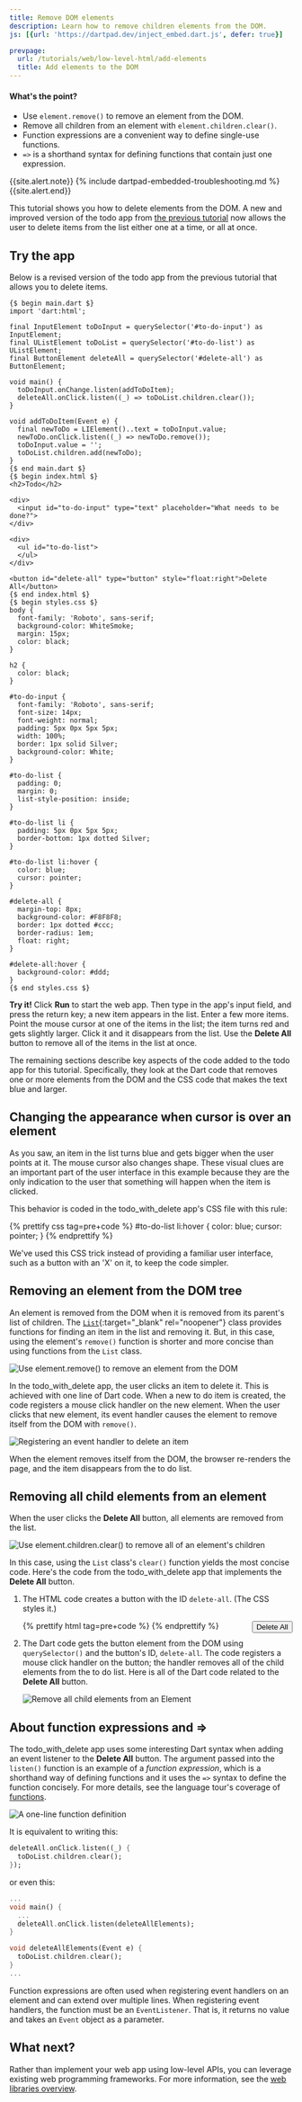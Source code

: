 ```yaml
---
title: Remove DOM elements
description: Learn how to remove children elements from the DOM.
js: [{url: 'https://dartpad.dev/inject_embed.dart.js', defer: true}]

prevpage:
  url: /tutorials/web/low-level-html/add-elements
  title: Add elements to the DOM
---
```


<div class="panel" markdown="1">

#### <a id="whats-the-point" class="anchor" href="#whats-the-point" aria-hidden="true"><span class="octicon octicon-link"></span></a>What's the point?

* Use `element.remove()` to remove an element from the DOM.
* Remove all children from an element with `element.children.clear()`.
* Function expressions are a convenient way to define single-use functions.
* `=>` is a shorthand syntax for defining functions that contain just one expression.

</div>

{{site.alert.note}}
{% include dartpad-embedded-troubleshooting.md %}
{{site.alert.end}}

This tutorial shows you how to delete elements from the DOM.
A new and improved version of the todo app from
[the previous tutorial](add-elements)
now allows the user to delete items from the list
either one at a time, or all at once.

## Try the app

Below is a revised version
of the todo app from the previous tutorial
that allows you to delete items.

```dart:run-dartpad:mode-html:ga_id-try_the_app:null_safety-true
{$ begin main.dart $}
import 'dart:html';

final InputElement toDoInput = querySelector('#to-do-input') as InputElement;
final UListElement toDoList = querySelector('#to-do-list') as UListElement;
final ButtonElement deleteAll = querySelector('#delete-all') as ButtonElement;

void main() {
  toDoInput.onChange.listen(addToDoItem);
  deleteAll.onClick.listen((_) => toDoList.children.clear());
}

void addToDoItem(Event e) {
  final newToDo = LIElement()..text = toDoInput.value;
  newToDo.onClick.listen((_) => newToDo.remove());
  toDoInput.value = '';
  toDoList.children.add(newToDo);
}
{$ end main.dart $}
{$ begin index.html $}
<h2>Todo</h2>
        
<div>
  <input id="to-do-input" type="text" placeholder="What needs to be done?">
</div>
   
<div>
  <ul id="to-do-list">
  </ul>
</div>

<button id="delete-all" type="button" style="float:right">Delete All</button>
{$ end index.html $}
{$ begin styles.css $}
body {
  font-family: 'Roboto', sans-serif;
  background-color: WhiteSmoke;
  margin: 15px;
  color: black;
}

h2 {
  color: black;
}

#to-do-input {
  font-family: 'Roboto', sans-serif;
  font-size: 14px;
  font-weight: normal;
  padding: 5px 0px 5px 5px;
  width: 100%;
  border: 1px solid Silver;
  background-color: White;
}

#to-do-list {
  padding: 0;
  margin: 0;
  list-style-position: inside;
}

#to-do-list li {
  padding: 5px 0px 5px 5px;
  border-bottom: 1px dotted Silver;
}

#to-do-list li:hover {
  color: blue;
  cursor: pointer;
}

#delete-all {
  margin-top: 8px;
  background-color: #F8F8F8;
  border: 1px dotted #ccc;
  border-radius: 1em;
  float: right;
}

#delete-all:hover {
  background-color: #ddd;
}
{$ end styles.css $}
```

**Try it!**
Click **Run** to start the web app.
Then type in the app's input field, and press the return key;
a new item appears in the list.
Enter a few more items.
Point the mouse cursor at one of the items in the list;
the item turns red and gets slightly larger.
Click it and it disappears from the list.
Use the **Delete All** button
to remove all of the items in the list at once.

The remaining sections describe
key aspects of the code
added to the todo app for this tutorial.
Specifically, they look at
the Dart code that removes one or more elements from the DOM
and the CSS code that makes the text blue and larger.

## Changing the appearance when cursor is over an element

As you saw, an item in the list turns blue and gets bigger
when the user points at it.
The mouse cursor also changes shape.
These visual clues are an important part of the user interface
in this example because they are the only indication to the user
that something will happen when the item is clicked.

This behavior is coded in the todo_with_delete app's CSS file with this rule:

{% prettify css tag=pre+code %}
#to-do-list li:hover {
  color: blue;
  cursor: pointer;
}
  {% endprettify %}

We've used this CSS trick
instead of providing a familiar user interface,
such as a button with an 'X' on it,
to keep the code simpler.

## Removing an element from the DOM tree

An element is removed from
the DOM when it is removed from its parent's list of children.
The
[`List`]({{site.dart_api}}/{{site.data.pkg-vers.SDK.channel}}/dart-core/List-class.html){:target="_blank" rel="noopener"}
class provides functions for finding an item in the list
and removing it.
But, in this case,
using the element's `remove()` function
is shorter and more concise than
using functions from the `List` class.

<img class="scale-img-max" src="/tutorials/web/images/remove-element.png"
     alt="Use element.remove() to remove an element from the DOM">

In the todo_with_delete app,
the user clicks an item to delete it.
This is achieved with one line of Dart code.
When a new to do item is created,
the code registers a mouse click handler on the new element.
When the user clicks that new element,
its event handler causes the element to remove itself from the DOM
with `remove()`.

<img class="scale-img-max" src="/tutorials/web/images/remove-element-code.png"
     alt="Registering an event handler to delete an item">

When the element removes itself from the DOM,
the browser re-renders the page,
and the item disappears from the to do list.

## Removing all child elements from an element

When the user clicks the **Delete All** button,
all elements are removed from the list.

<img class="scale-img-max" src="/tutorials/web/images/remove-all-elements.png"
     alt="Use element.children.clear() to remove all of an element's children">

In this case, using the `List` class's `clear()` function
yields the most concise code.
Here's the code from the todo_with_delete app
that implements the **Delete All** button.

1. The HTML code creates a button with the ID `delete-all`.
   (The CSS styles it.)

    {% prettify html tag=pre+code %}
    <button id="delete-all" type="button" style="float:right">Delete All</button>
    {% endprettify %}

2. The Dart code gets the button element from the DOM
   using `querySelector()` and the button's ID, `delete-all`.
   The code registers a mouse click handler on the button;
   the handler removes all of the child elements from the to do list.
   Here is all of the Dart code related to the **Delete All** button.

   <img class="scale-img-max" src="/tutorials/web/images/remove-all-code.png"
     alt="Remove all child elements from an Element">

## About function expressions and =>

The todo_with_delete app uses
some interesting Dart syntax
when adding an event listener to the **Delete All** button.
The argument passed into the `listen()` function
is an example of a _function expression_,
which is a shorthand way of defining functions
and it uses the `=>` syntax to define the function concisely.
For more details, 
see the language tour's coverage of
[functions](/guides/language/language-tour#functions).

<img class="scale-img-max" src="/tutorials/web/images/event-listener-exp.png"
     alt="A one-line function definition">

It is equivalent to writing this:

```dart
deleteAll.onClick.listen((_) {
  toDoList.children.clear();
});
```

or even this:

```dart
...
void main() {
  ...
  deleteAll.onClick.listen(deleteAllElements);
}

void deleteAllElements(Event e) {
  toDoList.children.clear();
}
...
```

Function expressions are often used
when registering event handlers on an element
and can extend over multiple lines.
When registering event handlers,
the function must be an `EventListener`.
That is,
it returns no value and takes an `Event` object as a parameter.


## What next?

Rather than implement your web app using low-level APIs, you can leverage
existing web programming frameworks.
For more information, see the [web libraries overview](/web/libraries).

